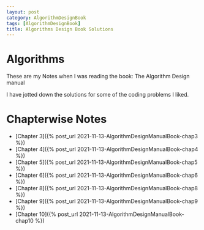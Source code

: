 ```yaml
---
layout: post
category: AlgorithmDesignBook
tags: [AlgorithmDesignBook]
title: Algorithms Design Book Solutions
---
```


# Algorithms

These are my Notes when I was reading the book: The Algorithm Design manual

I have jotted down the solutions for some of the coding problems I liked.

# Chapterwise Notes

- [Chapter 3]({% post_url 2021-11-13-AlgorithmDesignManualBook-chap3 %})
- [Chapter 4]({% post_url 2021-11-13-AlgorithmDesignManualBook-chap4 %})
- [Chapter 5]({% post_url 2021-11-13-AlgorithmDesignManualBook-chap5 %})
- [Chapter 6]({% post_url 2021-11-13-AlgorithmDesignManualBook-chap6 %})
- [Chapter 8]({% post_url 2021-11-13-AlgorithmDesignManualBook-chap8 %})
- [Chapter 9]({% post_url 2021-11-13-AlgorithmDesignManualBook-chap9 %})
- [Chapter 10]({% post_url 2021-11-13-AlgorithmDesignManualBook-chap10 %})
